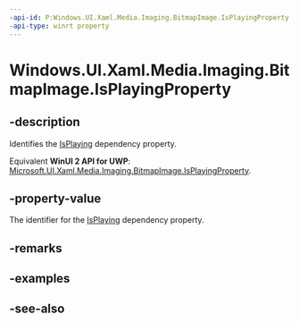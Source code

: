 ```yaml
---
-api-id: P:Windows.UI.Xaml.Media.Imaging.BitmapImage.IsPlayingProperty
-api-type: winrt property
---
```


<!-- Property syntax
public Windows.UI.Xaml.DependencyProperty IsPlayingProperty { get; }
-->

# Windows.UI.Xaml.Media.Imaging.BitmapImage.IsPlayingProperty

## -description
Identifies the [IsPlaying](bitmapimage_isplaying.md) dependency property.

Equivalent **WinUI 2 API for UWP**: [Microsoft.UI.Xaml.Media.Imaging.BitmapImage.IsPlayingProperty](/windows/winui/api/microsoft.ui.xaml.media.imaging.bitmapimage.isplayingproperty).

## -property-value
The identifier for the [IsPlaying](bitmapimage_isplaying.md) dependency property.

## -remarks

## -examples

## -see-also

